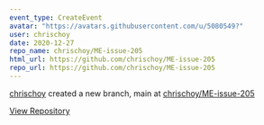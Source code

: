 ```yaml
---
event_type: CreateEvent
avatar: "https://avatars.githubusercontent.com/u/5080549?"
user: chrischoy
date: 2020-12-27
repo_name: chrischoy/ME-issue-205
html_url: https://github.com/chrischoy/ME-issue-205
repo_url: https://github.com/chrischoy/ME-issue-205
---
```


<a href='https://github.com/chrischoy' target='_blank'>chrischoy</a> created a new branch, main at <a href='https://github.com/chrischoy/ME-issue-205' target='_blank'>chrischoy/ME-issue-205</a>

<a href='https://github.com/chrischoy/ME-issue-205' target='_blank'>View Repository</a>